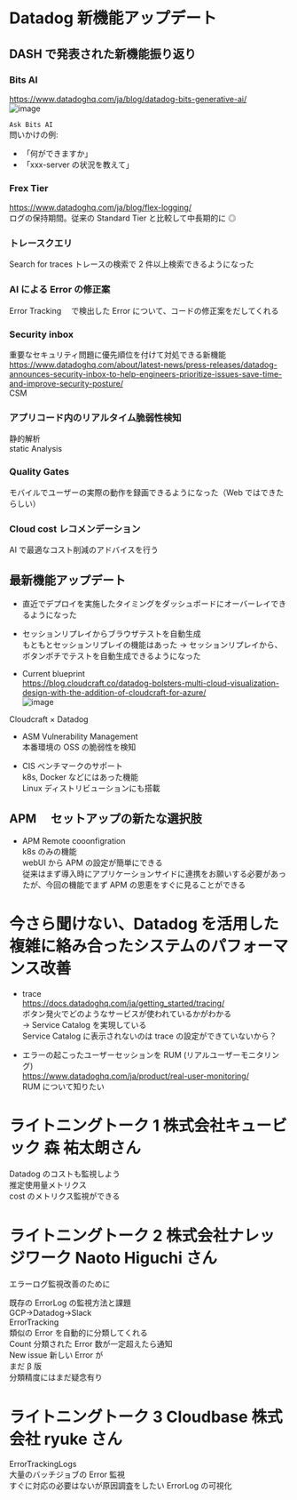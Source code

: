 # Datadog 新機能アップデート

## DASH で発表された新機能振り返り

### Bits AI  
https://www.datadoghq.com/ja/blog/datadog-bits-generative-ai/  
![image](https://github.com/Ishizuka427/Notes/assets/56011102/92bca02f-0f7e-404e-9f06-8ad8eb2f7a2a)

`Ask Bits AI`  
問いかけの例:  
  - 「何ができますか」
  - 「xxx-server の状況を教えて」

### Frex Tier  
https://www.datadoghq.com/ja/blog/flex-logging/  
ログの保持期間。従来の Standard Tier と比較して中長期的に ◎

### トレースクエリ  
Search for traces トレースの検索で 2 件以上検索できるようになった

### AI による Error の修正案  
Error Tracking 　で検出した Error について、コードの修正案をだしてくれる

### Security inbox  
重要なセキュリティ問題に優先順位を付けて対処できる新機能  
https://www.datadoghq.com/about/latest-news/press-releases/datadog-announces-security-inbox-to-help-engineers-prioritize-issues-save-time-and-improve-security-posture/  
CSM

### アプリコード内のリアルタイム脆弱性検知  
静的解析  
static Analysis

### Quality Gates  
モバイルでユーザーの実際の動作を録画できるようになった（Web ではできたらしい）

### Cloud cost レコメンデーション  
AI で最適なコスト削減のアドバイスを行う

## 最新機能アップデート

- 直近でデプロイを実施したタイミングをダッシュボードにオーバーレイできるようになった
- セッションリプレイからブラウザテストを自動生成  
  もともとセッションリプレイの機能はあった → セッションリプレイから、ボタンポチでテストを自動生成できるようになった

- Current blueprint  
https://blog.cloudcraft.co/datadog-bolsters-multi-cloud-visualization-design-with-the-addition-of-cloudcraft-for-azure/  
![image](https://github.com/Ishizuka427/Notes/assets/56011102/b18fb983-7042-43cd-a08c-cd0ae0fe9070)  

Cloudcraft × Datadog

- ASM Vulnerability Management  
  本番環境の OSS の脆弱性を検知

- CIS ベンチマークのサポート  
  k8s, Docker などにはあった機能  
  Linux ディストリビューションにも搭載  

## APM 　セットアップの新たな選択肢

- APM Remote cooonfigration  
  k8s のみの機能  
  webUI から APM の設定が簡単にできる  
  従来はまず導入時にアプリケーションサイドに連携をお願いする必要があったが、今回の機能でまず APM の恩恵をすぐに見ることができる  

# 今さら聞けない、Datadog を活用した複雑に絡み合ったシステムのパフォーマンス改善

- trace  
https://docs.datadoghq.com/ja/getting_started/tracing/  
  ボタン発火でどのようなサービスが使われているかがわかる  
  → Service Catalog を実現している  
  Service Catalog に表示されないのは trace の設定ができていないから？  

- エラーの起こったユーザーセッションを RUM (リアルユーザーモニタリング)  
https://www.datadoghq.com/ja/product/real-user-monitoring/  
  RUM について知りたい  

# ライトニングトーク 1 株式会社キュービック 森 祐太朗さん

Datadog のコストも監視しよう  
推定使用量メトリクス  
cost のメトリクス監視ができる  

# ライトニングトーク 2 株式会社ナレッジワーク Naoto Higuchi さん

エラーログ監視改善のために  

既存の ErrorLog の監視方法と課題  
GCP→Datadog→Slack  
ErrorTracking  
類似の Error を自動的に分類してくれる  
Count 分類された Error 数が一定超えたら通知  
New issue 新しい Error が  
まだ β 版  
分類精度にはまだ疑念有り  

# ライトニングトーク 3 Cloudbase 株式会社 ryuke さん

ErrorTrackingLogs  
大量のバッチジョブの Error 監視  
すぐに対応の必要はないが原因調査をしたい ErrorLog の可視化
  
